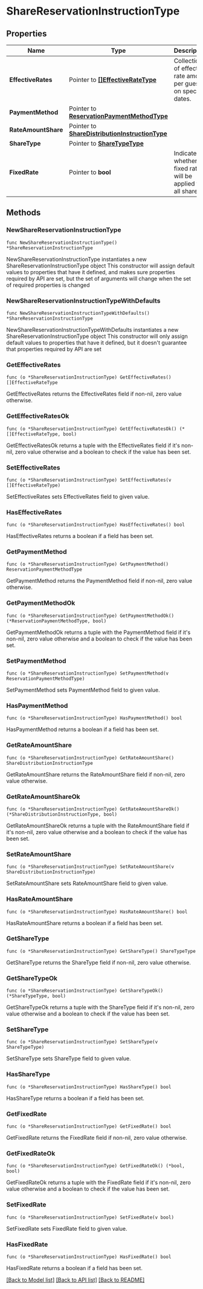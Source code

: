 # ShareReservationInstructionType

## Properties

Name | Type | Description | Notes
------------ | ------------- | ------------- | -------------
**EffectiveRates** | Pointer to [**[]EffectiveRateType**](EffectiveRateType.md) | Collection of effective rate amount per guest on specific dates. | [optional] 
**PaymentMethod** | Pointer to [**ReservationPaymentMethodType**](ReservationPaymentMethodType.md) |  | [optional] 
**RateAmountShare** | Pointer to [**ShareDistributionInstructionType**](ShareDistributionInstructionType.md) |  | [optional] 
**ShareType** | Pointer to [**ShareTypeType**](ShareTypeType.md) |  | [optional] 
**FixedRate** | Pointer to **bool** | Indicates whether fixed rate will be applied to all shares. | [optional] 

## Methods

### NewShareReservationInstructionType

`func NewShareReservationInstructionType() *ShareReservationInstructionType`

NewShareReservationInstructionType instantiates a new ShareReservationInstructionType object
This constructor will assign default values to properties that have it defined,
and makes sure properties required by API are set, but the set of arguments
will change when the set of required properties is changed

### NewShareReservationInstructionTypeWithDefaults

`func NewShareReservationInstructionTypeWithDefaults() *ShareReservationInstructionType`

NewShareReservationInstructionTypeWithDefaults instantiates a new ShareReservationInstructionType object
This constructor will only assign default values to properties that have it defined,
but it doesn't guarantee that properties required by API are set

### GetEffectiveRates

`func (o *ShareReservationInstructionType) GetEffectiveRates() []EffectiveRateType`

GetEffectiveRates returns the EffectiveRates field if non-nil, zero value otherwise.

### GetEffectiveRatesOk

`func (o *ShareReservationInstructionType) GetEffectiveRatesOk() (*[]EffectiveRateType, bool)`

GetEffectiveRatesOk returns a tuple with the EffectiveRates field if it's non-nil, zero value otherwise
and a boolean to check if the value has been set.

### SetEffectiveRates

`func (o *ShareReservationInstructionType) SetEffectiveRates(v []EffectiveRateType)`

SetEffectiveRates sets EffectiveRates field to given value.

### HasEffectiveRates

`func (o *ShareReservationInstructionType) HasEffectiveRates() bool`

HasEffectiveRates returns a boolean if a field has been set.

### GetPaymentMethod

`func (o *ShareReservationInstructionType) GetPaymentMethod() ReservationPaymentMethodType`

GetPaymentMethod returns the PaymentMethod field if non-nil, zero value otherwise.

### GetPaymentMethodOk

`func (o *ShareReservationInstructionType) GetPaymentMethodOk() (*ReservationPaymentMethodType, bool)`

GetPaymentMethodOk returns a tuple with the PaymentMethod field if it's non-nil, zero value otherwise
and a boolean to check if the value has been set.

### SetPaymentMethod

`func (o *ShareReservationInstructionType) SetPaymentMethod(v ReservationPaymentMethodType)`

SetPaymentMethod sets PaymentMethod field to given value.

### HasPaymentMethod

`func (o *ShareReservationInstructionType) HasPaymentMethod() bool`

HasPaymentMethod returns a boolean if a field has been set.

### GetRateAmountShare

`func (o *ShareReservationInstructionType) GetRateAmountShare() ShareDistributionInstructionType`

GetRateAmountShare returns the RateAmountShare field if non-nil, zero value otherwise.

### GetRateAmountShareOk

`func (o *ShareReservationInstructionType) GetRateAmountShareOk() (*ShareDistributionInstructionType, bool)`

GetRateAmountShareOk returns a tuple with the RateAmountShare field if it's non-nil, zero value otherwise
and a boolean to check if the value has been set.

### SetRateAmountShare

`func (o *ShareReservationInstructionType) SetRateAmountShare(v ShareDistributionInstructionType)`

SetRateAmountShare sets RateAmountShare field to given value.

### HasRateAmountShare

`func (o *ShareReservationInstructionType) HasRateAmountShare() bool`

HasRateAmountShare returns a boolean if a field has been set.

### GetShareType

`func (o *ShareReservationInstructionType) GetShareType() ShareTypeType`

GetShareType returns the ShareType field if non-nil, zero value otherwise.

### GetShareTypeOk

`func (o *ShareReservationInstructionType) GetShareTypeOk() (*ShareTypeType, bool)`

GetShareTypeOk returns a tuple with the ShareType field if it's non-nil, zero value otherwise
and a boolean to check if the value has been set.

### SetShareType

`func (o *ShareReservationInstructionType) SetShareType(v ShareTypeType)`

SetShareType sets ShareType field to given value.

### HasShareType

`func (o *ShareReservationInstructionType) HasShareType() bool`

HasShareType returns a boolean if a field has been set.

### GetFixedRate

`func (o *ShareReservationInstructionType) GetFixedRate() bool`

GetFixedRate returns the FixedRate field if non-nil, zero value otherwise.

### GetFixedRateOk

`func (o *ShareReservationInstructionType) GetFixedRateOk() (*bool, bool)`

GetFixedRateOk returns a tuple with the FixedRate field if it's non-nil, zero value otherwise
and a boolean to check if the value has been set.

### SetFixedRate

`func (o *ShareReservationInstructionType) SetFixedRate(v bool)`

SetFixedRate sets FixedRate field to given value.

### HasFixedRate

`func (o *ShareReservationInstructionType) HasFixedRate() bool`

HasFixedRate returns a boolean if a field has been set.


[[Back to Model list]](../README.md#documentation-for-models) [[Back to API list]](../README.md#documentation-for-api-endpoints) [[Back to README]](../README.md)


